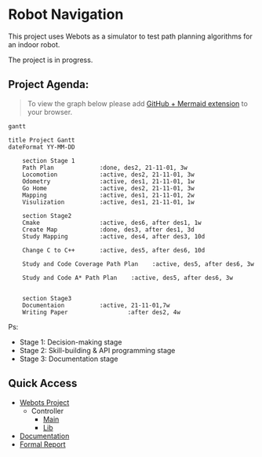 # Robot Navigation 

This project uses Webots as a simulator to test path planning algorithms for an indoor robot.

The project is in progress.

## Project Agenda:

> To view the graph below please add [GitHub + Mermaid extension](https://github.com/BackMarket/github-mermaid-extension) to your browser.

```mermaid
gantt

title Project Gantt
dateFormat YY-MM-DD

    section Stage 1
    Path Plan             :done, des2, 21-11-01, 3w
    Locomotion            :active, des2, 21-11-01, 3w
    Odometry              :active, des1, 21-11-01, 1w
    Go Home               :active, des2, 21-11-01, 3w
    Mapping               :active, des1, 21-11-01, 2w
    Visulization          :active, des1, 21-11-01, 1w

    section Stage2
    Cmake                 :active, des6, after des1, 1w
    Create Map            :done, des3, after des1, 3d
    Study Mapping         :active, des4, after des3, 10d

    Change C to C++       :active, des5, after des6, 10d
    
    Study and Code Coverage Path Plan    :active, des5, after des6, 3w

    Study and Code A* Path Plan    :active, des5, after des6, 3w
    

    section Stage3
    Documentaion          :active, 21-11-01,7w
    Writing Paper                 :after des2, 4w

```

Ps:
- Stage 1: Decision-making stage
- Stage 2: Skill-building & API programming stage
- Stage 3: Documentation stage

## Quick Access

- [Webots Project](https://github.com/Alexbeast-CN/Robot_navigation_webots/tree/main/Robot_Workfile)
  - Controller
    - [Main](https://github.com/Alexbeast-CN/Robot_navigation_webots/tree/main/Robot_Workfolder/controllers/Initial)
    - [Lib](https://github.com/Alexbeast-CN/Robot_navigation_webots/tree/main/Robot_Workfolder/controllers/Initial/lib)
- [Documentation](https://github.com/Alexbeast-CN/Robot_navigation_webots/tree/main/Doc/Useful%20Knowlege)
- [Formal Report](https://github.com/Alexbeast-CN/Robot_navigation_webots/tree/main/RS_Report)